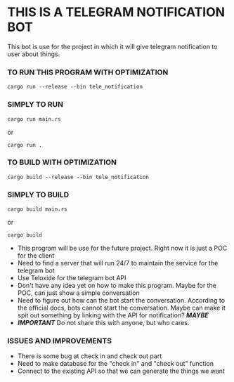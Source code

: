 # THIS IS A TELEGRAM NOTIFICATION BOT

This bot is use for the project in which it will give telegram notification to user about things.

### TO RUN THIS PROGRAM WITH OPTIMIZATION

`cargo run --release --bin tele_notification`

### SIMPLY TO RUN

`cargo run main.rs`

or

`cargo run .`

### TO BUILD WITH OPTIMIZATION

`cargo build --release --bin tele_notification`

### SIMPLY TO BUILD

`cargo build main.rs`

or

`cargo build`

- This program will be use for the future project. Right now it is just a POC for the client
- Need to find a server that will run 24/7 to maintain the service for the telegram bot
- Use Teloxide for the telegram bot API
- Don't have any idea yet on how to make this program. Maybe for the POC, can just show a simple conversation
- Need to figure out how can the bot start the conversation. According to the official docs, bots cannot start the conversation. Maybe can make it spit out something by linking with the API for notification? **_MAYBE_**
- **_IMPORTANT_** Do not share this with anyone, but who cares.

### ISSUES AND IMPROVEMENTS
- There is some bug at check in and check out part
- Need to make database for the "check in" and "check out" function
- Connect to the existing API so that we can generate the things we want 
